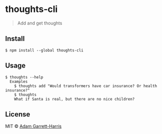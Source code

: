 # thoughts-cli

> Add and get thoughts

## Install

```
$ npm install --global thoughts-cli
```

## Usage

```
$ thoughts --help
  Examples
    $ thoughts add "Would transformers have car insurance? Or health insurance?"
    $ thoughts
    What if Santa is real, but there are no nice children?
```

## License

MIT © [Adam Garrett-Harris](https://github.com/agarrharr)
